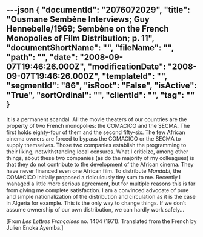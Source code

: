 ---json
{
  "documentId": "2076072029",
  "title": "Ousmane Sembène Interviews; Guy Hennebelle/1969; Sembène on the French Monopolies of Film Distribution; p. 11",
  "documentShortName": "",
  "fileName": "",
  "path": "",
  "date": "2008-09-07T19:46:26.000Z",
  "modificationDate": "2008-09-07T19:46:26.000Z",
  "templateId": "",
  "segmentId": "86",
  "isRoot": "False",
  "isActive": "True",
  "sortOrdinal": "",
  "clientId": "",
  "tag": ""
}
---

It is a permanent scandal. All the movie theaters of our countries  are the property of two French monopolies: the COMACICO and the SECMA. The first holds eighty-four of them and the second fifty-six. The few African cinema owners are forced to bypass the COMACICO or the SECMA to supply themselves. Those two companies establish the programming to their liking, notwithstanding local censures. What I criticize, among other things, about these two companies (as do the majority of my colleagues) is that they do not contribute to the development of the African cinema. They have never financed even one African film. To distribute *Mandabi*, the COMACICO initially proposed a ridiculously tiny sum to me. Recently I managed a little more serious agreement, but for multiple reasons this is far from giving me complete satisfaction. I am a convinced advocate of pure and simple nationalization of the distribution and circulation as it is the case in Algeria for example. This is the only way to change things. If we don’t assume ownership of our own distribution, we can hardly work safely…

[From *Les Lettres Françaises* no. 1404 (1971). Translated from the French by Julien Enoka Ayemba.]
